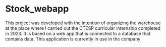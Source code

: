 # Stock_webapp
This project was developed with the intention of organizing the warehouse at the place where I carried out the CTESP curricular internship completed in 2023. It is based on a web app that is connected to a database that contains data. This application is currently in use in the company
